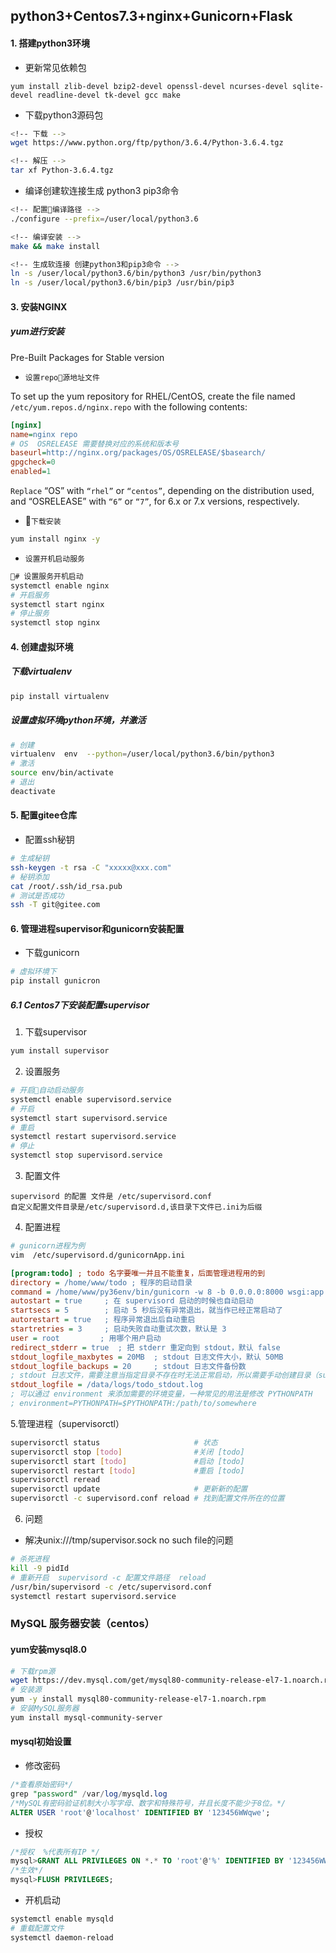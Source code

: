## python3+Centos7.3+nginx+Gunicorn+Flask
#### 1. 搭建python3环境
- 更新常见依赖包
```linux
yum install zlib-devel bzip2-devel openssl-devel ncurses-devel sqlite-devel readline-devel tk-devel gcc make 
```
- 下载python3源码包
```bash
<!-- 下载 -->
wget https://www.python.org/ftp/python/3.6.4/Python-3.6.4.tgz 
```
```bash
<!-- 解压 -->
tar xf Python-3.6.4.tgz
```
* 编译创建软连接生成 python3 pip3命令
```bash
<!-- 配置编译路径 -->
./configure --prefix=/user/local/python3.6

<!-- 编译安装 -->
make && make install

<!-- 生成软连接 创建python3和pip3命令 -->
ln -s /user/local/python3.6/bin/python3 /usr/bin/python3
ln -s /user/local/python3.6/bin/pip3 /usr/bin/pip3
```
#### 3. 安装NGINX
##### yum进行安装

Pre-Built Packages for Stable version
* `设置repo源地址文件`

To set up the yum repository for RHEL/CentOS, create the file named `/etc/yum.repos.d/nginx.repo` with the following contents:
```ini
[nginx]
name=nginx repo
# OS  OSRELEASE 需要替换对应的系统和版本号
baseurl=http://nginx.org/packages/OS/OSRELEASE/$basearch/
gpgcheck=0
enabled=1
```
`Replace` “OS” with `“rhel”` or `“centos”`, depending on the distribution used, and “OSRELEASE” with `“6”` or `“7”`, for 6.x or 7.x versions, respectively.
* `下载安装`
```bash
yum install nginx -y 
```
* `设置开机启动服务`
```bash
# 设置服务开机启动
systemctl enable nginx 
# 开启服务
systemctl start nginx 
# 停止服务
systemctl stop nginx 
```
#### 4. 创建虚拟环境
##### 下载virtualenv
```bash
pip install virtualenv
```
##### 设置虚拟环境python环境，并激活
```bash
# 创建
virtualenv  env  --python=/user/local/python3.6/bin/python3
# 激活
source env/bin/activate
# 退出
deactivate
```
#### 5. 配置gitee仓库
- 配置ssh秘钥
```bash
# 生成秘钥
ssh-keygen -t rsa -C "xxxxx@xxx.com"  
# 秘钥添加
cat /root/.ssh/id_rsa.pub
# 测试是否成功
ssh -T git@gitee.com
```
#### 6. 管理进程supervisor和gunicorn安装配置
- 下载gunicorn
```bash
# 虚拟环境下
pip install gunicron
```
##### 6.1 Centos7下安装配置supervisor
1. 下载supervisor
```bash
yum install supervisor
```
2. 设置服务
```bash
# 开启自动启动服务
systemctl enable supervisord.service
# 开启
systemctl start supervisord.service
# 重启
systemctl restart supervisord.service
# 停止
systemctl stop supervisord.service
```
3. 配置文件
```
supervisord 的配置 文件是 /etc/supervisord.conf
自定义配置文件目录是/etc/supervisord.d,该目录下文件已.ini为后缀
```
4. 配置进程
```bash
# gunicorn进程为例
vim  /etc/supervisord.d/gunicornApp.ini
``` 
```ini
[program:todo] ; todo 名字要唯一并且不能重复，后面管理进程用的到
directory = /home/www/todo ; 程序的启动目录
command = /home/www/py36env/bin/gunicorn -w 8 -b 0.0.0.0:8000 wsgi:app  ; 启动命令，可以看出与手动在命令行启动的命令是一样的
autostart = true     ; 在 supervisord 启动的时候也自动启动
startsecs = 5        ; 启动 5 秒后没有异常退出，就当作已经正常启动了
autorestart = true   ; 程序异常退出后自动重启
startretries = 3     ; 启动失败自动重试次数，默认是 3
user = root         ; 用哪个用户启动
redirect_stderr = true  ; 把 stderr 重定向到 stdout，默认 false
stdout_logfile_maxbytes = 20MB  ; stdout 日志文件大小，默认 50MB
stdout_logfile_backups = 20     ; stdout 日志文件备份数
; stdout 日志文件，需要注意当指定目录不存在时无法正常启动，所以需要手动创建目录（supervisord 会自动创建日志文件）
stdout_logfile = /data/logs/todo_stdout.log
; 可以通过 environment 来添加需要的环境变量，一种常见的用法是修改 PYTHONPATH
; environment=PYTHONPATH=$PYTHONPATH:/path/to/somewhere
```
5.管理进程（supervisorctl）
```bash
supervisorctl status                     # 状态
supervisorctl stop [todo]                #关闭 [todo]
supervisorctl start [todo]               #启动 [todo]
supervisorctl restart [todo]             #重启 [todo]
supervisorctl reread
supervisorctl update                     # 更新新的配置
supervisorctl -c supervisord.conf reload # 找到配置文件所在的位置
```
6. 问题
* 解决unix:///tmp/supervisor.sock no such file的问题
```bash
# 杀死进程
kill -9 pidId 
# 重新开启  supervisord -c 配置文件路径  reload
/usr/bin/supervisord -c /etc/supervisord.conf
systemctl restart supervisord.service
```
### MySQL 服务器安装（centos）
#### yum安装mysql8.0
```bash
# 下载rpm源
wget https://dev.mysql.com/get/mysql80-community-release-el7-1.noarch.rpm
# 安装源
yum -y install mysql80-community-release-el7-1.noarch.rpm 
# 安装MySQL服务器
yum install mysql-community-server
```
#### mysql初始设置
* 修改密码
```sql
/*查看原始密码*/
grep "password" /var/log/mysqld.log
/*MySQL有密码验证机制大小写字母、数字和特殊符号，并且长度不能少于8位。*/
ALTER USER 'root'@'localhost' IDENTIFIED BY '123456WWqwe';
```
* 授权
```sql
/*授权  %代表所有IP */
mysql>GRANT ALL PRIVILEGES ON *.* TO 'root'@'%' IDENTIFIED BY '123456WWqwe' WITH GRANT OPTION;
/*生效*/
mysql>FLUSH PRIVILEGES;

```
* 开机启动
```bash
systemctl enable mysqld
# 重载配置文件
systemctl daemon-reload
```



